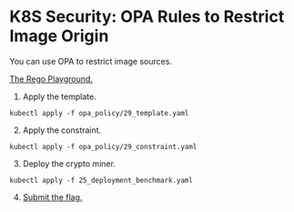 # K8S Security: OPA Rules to Restrict Image Origin

You can use OPA to restrict image sources.

[The Rego Playground.](https://play.openpolicyagent.org/p/hsAhGBE2ar)

1. Apply the template.

```
kubectl apply -f opa_policy/29_template.yaml
```

2. Apply the constraint.

```
kubectl apply -f opa_policy/29_constraint.yaml
```

3. Deploy the crypto miner.

```
kubectl apply -f 25_deployment_benchmark.yaml
```
4. [Submit the flag.](https://devslop.ctfd.io/challenges#Challenge%2029-21)
